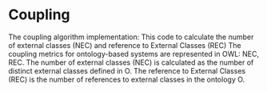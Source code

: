 # Coupling
The coupling algorithm implementation:
This code to calculate the number of external classes (NEC) and reference to External Classes (REC) 
The coupling metrics for ontology-based systems are represented in OWL: NEC, REC. 
The number of external classes (NEC) is calculated as the number of distinct external classes defined in O. 
The reference to External Classes (REC) is the number of references to external classes in the ontology O. 
